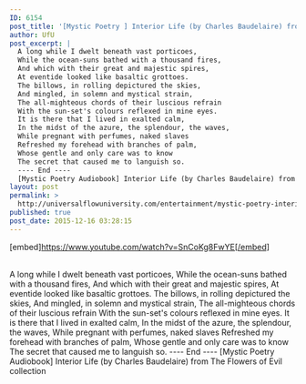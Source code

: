 ```yaml
---
ID: 6154
post_title: '[Mystic Poetry ] Interior Life (by Charles Baudelaire) from &#8220;The Flowers of Evil&#8221;'
author: UfU
post_excerpt: |
  A long while I dwelt beneath vast porticoes,
  While the ocean-suns bathed with a thousand fires,
  And which with their great and majestic spires,
  At eventide looked like basaltic grottoes.
  The billows, in rolling depictured the skies,
  And mingled, in solemn and mystical strain,
  The all-mighteous chords of their luscious refrain
  With the sun-set's colours reflexed in mine eyes.
  It is there that I lived in exalted calm,
  In the midst of the azure, the splendour, the waves,
  While pregnant with perfumes, naked slaves
  Refreshed my forehead with branches of palm,
  Whose gentle and only care was to know
  The secret that caused me to languish so.
  ---- End ----
  [Mystic Poetry Audiobook] Interior Life (by Charles Baudelaire) from The Flowers of Evil collection
layout: post
permalink: >
  http://universalflowuniversity.com/entertainment/mystic-poetry-interior-life-by-charles-baudelaire-from-the-flowers-of-evil/
published: true
post_date: 2015-12-16 03:28:15
---
```

[embed]https://www.youtube.com/watch?v=SnCoKg8FwYE[/embed]</br></br>
<p>A long while I dwelt beneath vast porticoes,
While the ocean-suns bathed with a thousand fires,
And which with their great and majestic spires,
At eventide looked like basaltic grottoes.
The billows, in rolling depictured the skies,
And mingled, in solemn and mystical strain,
The all-mighteous chords of their luscious refrain
With the sun-set's colours reflexed in mine eyes.
It is there that I lived in exalted calm,
In the midst of the azure, the splendour, the waves,
While pregnant with perfumes, naked slaves
Refreshed my forehead with branches of palm,
Whose gentle and only care was to know
The secret that caused me to languish so.
---- End ----
[Mystic Poetry Audiobook] Interior Life (by Charles Baudelaire) from The Flowers of Evil collection</p>